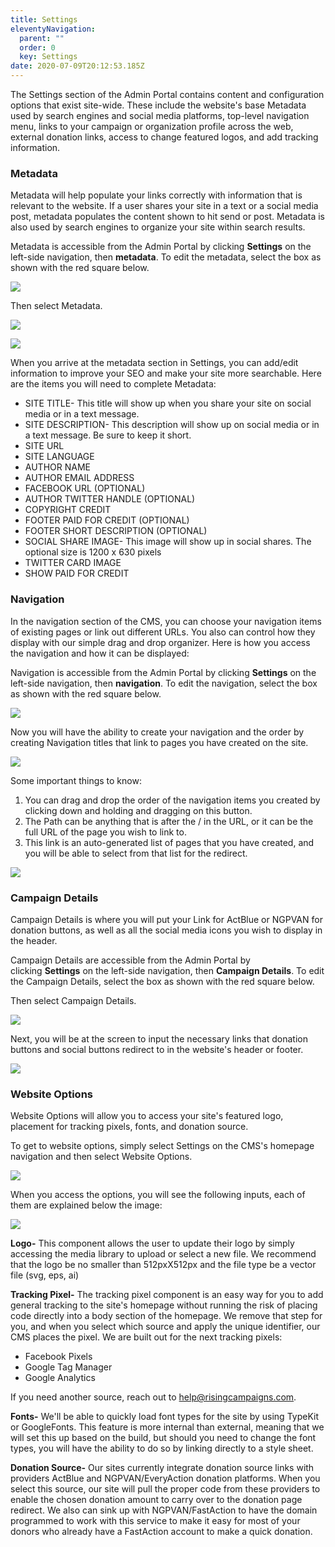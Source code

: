 ```yaml
---
title: Settings
eleventyNavigation:
  parent: ""
  order: 0
  key: Settings
date: 2020-07-09T20:12:53.185Z
---
```

The Settings section of the Admin Portal contains content and configuration options that exist site-wide. These include the website's base Metadata used by search engines and social media platforms, top-level navigation menu, links to your campaign or organization profile across the web, external donation links, access to change featured logos, and add tracking information.

### Metadata

Metadata will help populate your links correctly with information that is relevant to the website. If a user shares your site in a text or a social media post, metadata populates the content shown to hit send or post. Metadata is also used by search engines to organize your site within search results.

Metadata is accessible from the Admin Portal by clicking **Settings** on the left-side navigation, then **metadata**. To edit the metadata, select the box as shown with the red square below.

![](/img/uploads/content_manager-9-.png)

Then select Metadata.

![](/img/uploads/content_manager-10-.png)

![](/img/uploads/screen-shot-2020-07-20-at-4.29.29-pm.png)

When you arrive at the metadata section in Settings, you can add/edit information to improve your SEO and make your site more searchable. Here are the items you will need to complete Metadata:

* SITE TITLE- This title will show up when you share your site on social media or in a text message.
* SITE DESCRIPTION- This description will show up on social media or in a text message. Be sure to keep it short.
* SITE URL
* SITE LANGUAGE
* AUTHOR NAME
* AUTHOR EMAIL ADDRESS
* FACEBOOK URL (OPTIONAL)
* AUTHOR TWITTER HANDLE (OPTIONAL)
* COPYRIGHT CREDIT
* FOOTER PAID FOR CREDIT (OPTIONAL)
* FOOTER SHORT DESCRIPTION (OPTIONAL)
* SOCIAL SHARE IMAGE- This image will show up in social shares. The optional size is 1200 x 630 pixels
* TWITTER CARD IMAGE
* SHOW PAID FOR CREDIT

### Navigation

In the navigation section of the CMS, you can choose your navigation items of existing pages or link out different URLs. You also can control how they display with our simple drag and drop organizer. Here is how you access the navigation and how it can be displayed:

Navigation is accessible from the Admin Portal by clicking **Settings** on the left-side navigation, then **navigation**. To edit the navigation, select the box as shown with the red square below.

![](/img/uploads/content_manager-11-.png)

Now you will have the ability to create your navigation and the order by creating Navigation titles that link to pages you have created on the site.

![](/img/uploads/screen-shot-2020-07-20-at-4.44.14-pm.png)

Some important things to know:

1. You can drag and drop the order of the navigation items you created by clicking down and holding and dragging on this button.
2. The Path can be anything that is after the / in the URL, or it can be the full URL of the page you wish to link to.
3. This link is an auto-generated list of pages that you have created, and you will be able to select from that list for the redirect.

![](/img/uploads/screen-shot-2020-07-20-at-4.45.28-pm.png)

### Campaign Details

Campaign Details is where you will put your Link for ActBlue or NGPVAN for donation buttons, as well as all the social media icons you wish to display in the header.

Campaign Details are accessible from the Admin Portal by clicking **Settings** on the left-side navigation, then **Campaign Details**. To edit the Campaign Details, select the box as shown with the red square below.

Then select Campaign Details.

![](/img/uploads/content_manager-12-.png)

Next, you will be at the screen to input the necessary links that donation buttons and social buttons redirect to in the website's header or footer.

![](/img/uploads/content_manager-13-.png)

### **Website Options**

Website Options will allow you to access your site's featured logo, placement for tracking pixels, fonts, and donation source.

To get to website options, simply select Settings on the CMS's homepage navigation and then select Website Options.


![](/img/uploads/content-manager-1-websiteoptions.png)

When you access the options, you will see the following inputs, each of them are explained below the image:

![](/img/uploads/content-manager-websiteoptions-inside-.png)

**Logo-** This component allows the user to update their logo by simply accessing the media library to upload or select a new file. We recommend that the logo be no smaller than 512pxX512px and the file type be a vector file (svg, eps, ai)

**Tracking Pixel-** The tracking pixel component is an easy way for you to add general tracking to the site's homepage without running the risk of placing code directly into a body section of the homepage. We remove that step for you, and when you select which source and apply the unique identifier, our CMS places the pixel. We are built out for the next tracking pixels:

* Facebook Pixels
* Google Tag Manager
* Google Analytics

If you need another source, reach out to help@risingcampaigns.com.

**Fonts-** We'll be able to quickly load font types for the site by using TypeKit or GoogleFonts. This feature is more internal than external, meaning that we will set this up based on the build, but should you need to change the font types, you will have the ability to do so by linking directly to a style sheet.

**Donation Source-** Our sites currently integrate donation source links with providers ActBlue and NGPVAN/EveryAction donation platforms. When you select this source, our site will pull the proper code from these providers to enable the chosen donation amount to carry over to the donation page redirect. We also can sink up with NGPVAN/FastAction to have the domain programmed to work with this service to make it easy for most of your donors who already have a FastAction account to make a quick donation.
